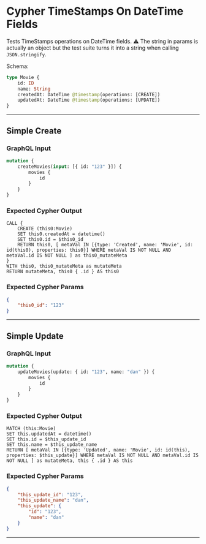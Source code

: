 # Cypher TimeStamps On DateTime Fields

Tests TimeStamps operations on DateTime fields. ⚠ The string in params is actually an object but the test suite turns it into a string when calling `JSON.stringify`.

Schema:

```graphql
type Movie {
    id: ID
    name: String
    createdAt: DateTime @timestamp(operations: [CREATE])
    updatedAt: DateTime @timestamp(operations: [UPDATE])
}
```

---

## Simple Create

### GraphQL Input

```graphql
mutation {
    createMovies(input: [{ id: "123" }]) {
        movies {
            id
        }
    }
}
```

### Expected Cypher Output

```cypher
CALL {
    CREATE (this0:Movie)
    SET this0.createdAt = datetime()
    SET this0.id = $this0_id
    RETURN this0, [ metaVal IN [{type: 'Created', name: 'Movie', id: id(this0), properties: this0}] WHERE metaVal IS NOT NULL AND metaVal.id IS NOT NULL ] as this0_mutateMeta
}
WITH this0, this0_mutateMeta as mutateMeta
RETURN mutateMeta, this0 { .id } AS this0
```

### Expected Cypher Params

```json
{
    "this0_id": "123"
}
```

---

## Simple Update

### GraphQL Input

```graphql
mutation {
    updateMovies(update: { id: "123", name: "dan" }) {
        movies {
            id
        }
    }
}
```

### Expected Cypher Output

```cypher
MATCH (this:Movie)
SET this.updatedAt = datetime()
SET this.id = $this_update_id
SET this.name = $this_update_name
RETURN [ metaVal IN [{type: 'Updated', name: 'Movie', id: id(this), properties: $this_update}] WHERE metaVal IS NOT NULL AND metaVal.id IS NOT NULL ] as mutateMeta, this { .id } AS this
```

### Expected Cypher Params

```json
{
    "this_update_id": "123",
    "this_update_name": "dan",
    "this_update": {
        "id": "123",
        "name": "dan"
    }
}
```

---
